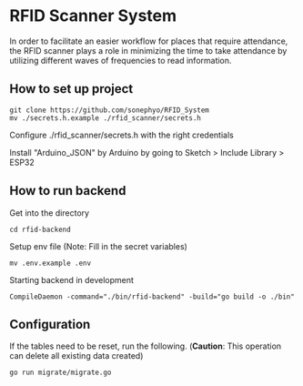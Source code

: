 # RFID Scanner System

In order to facilitate an easier workflow for places that require attendance, the RFID scanner plays a role in minimizing the time to take attendance by utilizing different waves of frequencies to read information.

## How to set up project

```
git clone https://github.com/sonephyo/RFID_System
mv ./secrets.h.example ./rfid_scanner/secrets.h
```

Configure ./rfid_scanner/secrets.h with the right credentials

Install "Arduino_JSON" by Arduino by going to Sketch > Include Library > ESP32

## How to run backend

Get into the directory
```
cd rfid-backend
```

Setup env file (Note: Fill in the secret variables)
```
mv .env.example .env
```

Starting backend in development
```
CompileDaemon -command="./bin/rfid-backend" -build="go build -o ./bin"
```


## Configuration
If the tables need to be reset, run the following. (**Caution**: This operation can delete all existing data created)
```
go run migrate/migrate.go
```